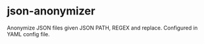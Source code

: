 # json-anonymizer
Anonymize JSON files given JSON PATH, REGEX and replace. Configured in YAML config file.
